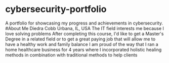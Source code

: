 # cybersecurity-portfolio
A portfolio for showcasing my progress and achievements in cybersecurity.
#About Me
Diedra Cobb
Urbana, IL, USA
The IT field interests me because I love solving problems 
After completing this course, I'd like to get a Master's Degree in a related field or to get a great paying job that will allow me to have a healthy work and family balance 
I am proud of the way that I ran a home healthcare business for 4 years where I incorporated holistic healing methods in combination with traditional methods to help clients
